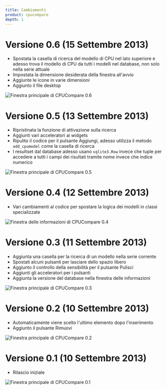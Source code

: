 ```yaml
---
title: Cambiamenti
product: cpucompare
depth: 1
---
```


# Versione 0.6 (15 Settembre 2013)
* Spostata la casella di ricerca del modello di CPU nel lato superiore e adesso trova il modello di CPU da tutti i modelli nel database, non solo nella serie attuale
* Impostata la dimensione desiderata della finestra all'avvio
* Aggiunte le icone in varie dimensioni
* Aggiunto il file desktop

![Finestra principale di CPUCompare 0.6](/resources/cpucompare/archive/v0.6/italian/main.png?classes=center)

# Versione 0.5 (13 Settembre 2013)
* Ripristinata la funzione di attivazione sulla ricerca
* Aggiunti vari acceleratori ai widgets
* Ripulito il codice per il pulsante Aggiungi, adesso utilizza il metodo ```add_cpumodel``` come la casella di ricerca
* I resultset dal database adesso usano ```sqlite3.Row``` invece che tuple per accedere a tutti i campi dei risultati tramite nome invece che indice numerico

![Finestra principale di CPUCompare 0.5](/resources/cpucompare/archive/v0.5/italian/main.png?classes=center)

# Versione 0.4 (12 Settembre 2013)
* Vari cambiamenti al codice per spostare la logica dei modelli in classi specializzate

![Finestra delle informazioni di CPUCompare 0.4](/resources/cpucompare/archive/v0.4/italian/about.png?classes=center)

# Versione 0.3 (11 Settembre 2013)
* Aggiunta una casella per la ricerca di un modello nella serie corrente
* Spostati alcuni pulsanti per lasciare dello spazio libero
* Aggiunto il controllo della sensibilità per il pulsante Pulisci
* Aggiunti gli acceleratori per i pulsanti
* Aggiunta la versione del database nella finestra delle informazioni

![Finestra principale di CPUCompare 0.3](/resources/cpucompare/archive/v0.3/italian/main.png?classes=center)

# Versione 0.2 (10 Settembre 2013)
* Automaticamente viene scelto l'ultimo elemento dopo l'inserimento
* Aggiunto il pulsante Rimuovi

![Finestra principale di CPUCompare 0.2](/resources/cpucompare/archive/v0.2/italian/main.png?classes=center)

# Versione 0.1 (10 Settembre 2013)
* Rilascio iniziale

![Finestra principale di CPUCompare 0.1](/resources/cpucompare/archive/v0.1/italian/main.png?classes=center)